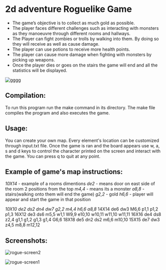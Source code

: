 # 2d adventure Roguelike Game

- The game’s objective is to collect as much gold as possible. 
- The player faces different challenges such as interacting with monsters as they manoeuvre through different rooms and hallways.
- The Player can fight zombies or trolls by walking into them. By doing so they will receive as well as cause damage. 
- The player can use potions to receive more health points.
- The player can cause more damage when fighting with monsters by picking up weapons.
- Once the player dies or goes on the stairs the game will end and all the statistics will be displayed.

![gggg](https://user-images.githubusercontent.com/24882037/32814735-4766e932-c97e-11e7-9d7c-e64b32e83164.gif)

## Compilation:
To run this program run the make command in its directory. The make file compiles the program and also executes the game.

## Usage:
You can create your own map. Every element's location can be customized through input.txt file. 
Once the game is ran and the board appears use w, a, s and d keys to control the character printed on the screen and interact with the game. You can press q to quit at any point.

## Example of game's map instructions:

*10X14* - example of a rooms dimentions
*de2* - means door on east side of the room 2 positions from the top
*m4,4* - means its a monster
*a8,8* - stairs(walking onto them will end the game)
*g2,2* - gold
*h6,6* - player will appear and start the game in that position

*10X10 de2 ds2 dn4 dw7 g2,2 m4,4 h6,6 a8,8*
14X14 de6 dw3 M6,6 p1,1 p1,2 p1,3
16X12 de3 ds6 m5,5 w1,1 W9,9 e10,10 w10,11 w11,10 w11,11
16X16 de4 ds8 z2,4 g1,1 g1,2 g1,3 g1,4 G6,6
18X18 de5 dn2 ds2 m6,6 m10,10
15X15 de7 dw3 z4,5 m8,8 m12,12

## Screenshots:

![rogue-screen2](https://user-images.githubusercontent.com/24882037/32814917-386f826c-c97f-11e7-91cd-817fc5c6afcd.png)

![rogue-screen1](https://user-images.githubusercontent.com/24882037/32814918-387b293c-c97f-11e7-91a4-bbdc489754a9.png)
